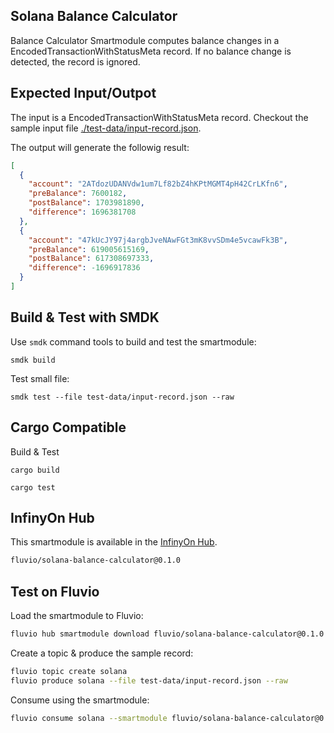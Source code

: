 ## Solana Balance Calculator

Balance Calculator Smartmodule computes balance changes in a  EncodedTransactionWithStatusMeta record. If no balance change is detected, the record is ignored.

## Expected Input/Outpot

The input is a EncodedTransactionWithStatusMeta record. Checkout the sample input file [./test-data/input-record.json](./test-data/input-record.json).

The output will generate the followig result:

```json
[
  {
    "account": "2ATdozUDANVdw1um7Lf82bZ4hKPtMGMT4pH42CrLKfn6",
    "preBalance": 7600182,
    "postBalance": 1703981890,
    "difference": 1696381708
  },
  {
    "account": "47kUcJY97j4argbJveNAwFGt3mK8vvSDm4e5vcawFk3B",
    "preBalance": 619005615169,
    "postBalance": 617308697333,
    "difference": -1696917836
  }
]
```

## Build & Test with SMDK

Use `smdk` command tools to build and test the smartmodule:

```
smdk build
```

Test small file:

```
smdk test --file test-data/input-record.json --raw
```

## Cargo Compatible

Build & Test

```
cargo build
```

```
cargo test
```

## InfinyOn Hub

This smartmodule is available in the [InfinyOn Hub](https://infinyon.cloud/ui/hub).

```bash
fluvio/solana-balance-calculator@0.1.0
```

## Test on Fluvio

Load the smartmodule to Fluvio:

```bash
fluvio hub smartmodule download fluvio/solana-balance-calculator@0.1.0
```

Create a topic & produce the sample record:

```bash
fluvio topic create solana
fluvio produce solana --file test-data/input-record.json --raw
```

Consume using the smartmodule:

```bash
fluvio consume solana --smartmodule fluvio/solana-balance-calculator@0.1.0 -Bd --output json
```
